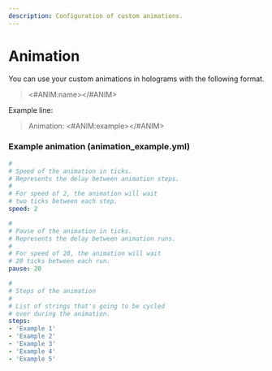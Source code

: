 ```yaml
---
description: Configuration of custom animations.
---
```


# Animation

You can use your custom animations in holograms with the following format.

> <#ANIM:name>\</#ANIM>

Example line:

> Animation: <#ANIM:example>\</#ANIM>

### Example animation (animation\_example.yml)

```yaml
#
# Speed of the animation in ticks.
# Represents the delay between animation steps.
#
# For speed of 2, the animation will wait
# two ticks between each step.
speed: 2

#
# Pause of the animation in ticks.
# Represents the delay between animation runs.
#
# For speed of 20, the animation will wait
# 20 ticks between each run.
pause: 20

#
# Steps of the animation
#
# List of strings that's going to be cycled
# over during the animation.
steps:
- 'Example 1'
- 'Example 2'
- 'Example 3'
- 'Example 4'
- 'Example 5'
```
